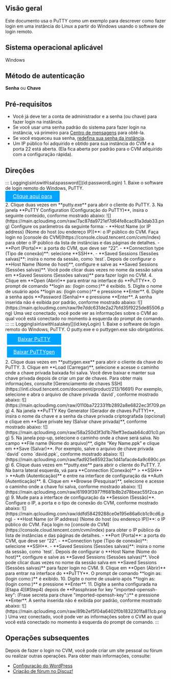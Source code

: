 ## Visão geral

Este documento usa o PuTTY como um exemplo para descrever como fazer login em uma instância do Linux a partir do Windows usando o software de login remoto.


## Sistema operacional aplicável

Windows

## Método de autenticação

**Senha** ou **Chave**

## Pré-requisitos
- Você já deve ter a conta de administrador e a senha (ou chave) para fazer login na instância.
 - Se você usar uma senha padrão do sistema para fazer login na instância, vá primeiro para [Centro de mensagens](https://console.cloud.tencent.com/message) para obtê-la.
 - Se você esqueceu sua senha, [redefina sua senha da instância](https://intl.cloud.tencent.com/document/product/213/16566).
- Um IP público foi adquirido e obtido para sua instância do CVM e a porta 22 está aberta. (Ela fica aberta por padrão para o CVM adquirido com a configuração rápida).


## Direções
<dx-tabs>
::: Logging\sin\swith\sa\spassword[](id:passwordLogin)
1. Baixe o software de login remoto do Windows, PuTTY.
<div style="background-color:#00A4FF; width: 170px; height: 35px; line-height:35px; text-align:center;"><a href="https://the.earth.li/~sgtatham/putty/latest/w64/putty.exe" target="_blank" style="color: white; font-size:16px;">Clique aqui para baixar o PuTTY</a></div>
2. Clique duas vezes em **putty.exe** para abrir o cliente do PuTTY.
3. Na janela **PuTTY Configuration (Configuração do PuTTY)**, insira o seguinte conteúdo, conforme mostrado abaixo:
![](https://main.qcloudimg.com/raw/7ac87da9721ef7d64fe8cac81a3dab33.png)
Configure os parâmetros da seguinte forma:
 - **Host Name (or IP address) (Nome do host (ou endereço IP))**: o IP público do CVM. Faça login no [console do CVM](https://console.cloud.tencent.com/cvm/index) para obter o IP público da lista de instâncias e das páginas de detalhes.
 - **Port (Porta)**: a porta do CVM, que deve ser “22”.
 - **Connection type (Tipo de conexão)**: selecione **SSH**.
 - **Saved Sessions (Sessões salvas)**: insira o nome da sessão, como `test`.
 Depois de configurar o **Host Name (Nome do host)**, configure e salve as **Saved Sessions (Sessões salvas)**. Você pode clicar duas vezes no nome da sessão salva em **Saved Sessions (Sessões salvas)** para fazer login no CVM.
4. Clique em **Open (Abrir)** para entrar na interface do **PuTTY**. O prompt de comando **login as: (login como:)** é exibido.
5. Digite o nome de usuário após **login as: (login como:)** e pressione **Enter**.
6. Digite a senha após **Password (Senha)** e pressione **Enter**.
A senha inserida não é exibida por padrão, conforme mostrado abaixo:
![](https://main.qcloudimg.com/raw/9e7ddc631de2a27bfd35f9225de85506.png)
Uma vez conectado, você pode ver as informações sobre o CVM ao qual você está conectado no momento à esquerda do prompt de comando.
:::
::: Logging\sin\swith\sa\skey[](id:keyLogin)
1. Baixe o software de login remoto do Windows, PuTTY. O putty.exe e o puttygen.exe são obrigatórios.
<div style="background-color:#00A4FF; width: 170px; height: 35px; line-height:35px; text-align:center;margin:5px;"><a href="https://the.earth.li/~sgtatham/putty/latest/w64/putty.exe" target="_blank" style="color: white; font-size:16px;">Baixar PuTTY</a></div><div style="background-color:#00A4FF; width: 170px; height: 35px; line-height:35px; text-align:center;margin:5px;"><a href="https://the.earth.li/~sgtatham/putty/latest/w64/puttygen.exe" target="_blank" style="color: white; font-size:16px;">Baixar PuTTYgen</a></div>
2. Clique duas vezes em **puttygen.exe** para abrir o cliente da chave do PuTTY.
3. Clique em **Load (Carregar)**, selecione e acesse o caminho onde a chave privada baixada foi salva. Você deve baixar e manter sua chave privada depois de criar um par de chaves. Para obter mais informações, consulte [Gerenciamento de chaves SSH](https://intl.cloud.tencent.com/document/product/213/16691)
Por exemplo, selecione e abra o arquivo de chave privada `david`, conforme mostrado abaixo:
![](https://main.qcloudimg.com/raw/0110ba722331fb2892a8e6822ec3f709.png)
4. <span id="Step4"></span>Na janela **PuTTY Key Generator (Gerador de chaves PuTTY)**, insira o nome da chave e a senha da chave privada criptografada (opcional) e clique em **Save private key (Salvar chave privada)**, conforme mostrado abaixo:
![](https://main.qcloudimg.com/raw/58a250d3f3d1b78eff3edaab64cd01c0.png)
5. Na janela pop-up, selecione o caminho onde a chave será salva. No campo **File name (Nome do arquivo)**, digite “Key Name.ppk” e clique em **Save (Salvar)**. Por exemplo, salve o arquivo de chave privada `david` como `david.ppk`, conforme mostrado abaixo:
![](https://main.qcloudimg.com/raw/fad925e85923ac1d41afacde4a9c690c.png)
6. Clique duas vezes em **putty.exe** para abrir o cliente do PuTTY.
7. Na barra lateral esquerda, vá para **Connection (Conexão)** > **SSH** > **Auth (Autenticação)** e entre na interface de configuração da **Auth (Autenticação)**.
8. Clique em **Browse (Pesquisar)**, selecione e acesse o caminho onde a chave foi salva, conforme mostrado abaixo:
![](https://main.qcloudimg.com/raw/61993f3977ff681b8b2d78beac55f2ca.png)
9. Mude para a interface de configuração da **Session (Sessão)**. Configure o IP, a porta e o tipo de conexão do CVM, conforme mostrado abaixo:
![](https://main.qcloudimg.com/raw/ddfd58429288ce0e195e86a6cb1c9cd6.png)
 - **Host Name (or IP address) (Nome do host (ou endereço IP))**: o IP público do CVM. Faça login no [console do CVM](https://console.cloud.tencent.com/cvm/index) para obter o IP público da lista de instâncias e das páginas de detalhes.
 - **Port (Porta)**: a porta do CVM, que deve ser “22”.
 - **Connection type (Tipo de conexão)**: selecione **SSH**.
 - **Saved Sessions (Sessões salvas)**: insira o nome da sessão, como `test`.
 Depois de configurar o **Host Name (Nome do host)**, configure e salve as **Saved Sessions (Sessões salvas)**. Você pode clicar duas vezes no nome da sessão salva em **Saved Sessions (Sessões salvas)** para fazer login no CVM.
9. Clique em **Open (Abrir)** para entrar na interface do **PuTTY**. O prompt de comando **login as: (login como:)** é exibido.
10. Digite o nome de usuário após **login as: (login como:)** e pressione **Enter**.
11. Digite a senha configurada na [Etapa 4](#Step4) depois de **Passphrase for key "imported-openssh-key": (Frase secreta para chave "imported-openssh-key":)** e pressione **Enter**.
A senha inserida não é exibida por padrão, conforme mostrado abaixo:
![](https://main.qcloudimg.com/raw/89b2ef5f04a6402f0b1832301fa811cb.png)
Uma vez conectado, você pode ver as informações sobre o CVM ao qual você está conectado no momento à esquerda do prompt de comando.
:::
</dx-tabs>

## Operações subsequentes

Depois de fazer o login no CVM, você pode criar um site pessoal ou fórum ou realizar outras operações. Para obter mais informações, consulte:
- [Configuração do WordPress](https://intl.cloud.tencent.com/document/product/213/33469)
- [Criação de fórum no Discuz!](https://intl.cloud.tencent.com/document/product/213/34278)

